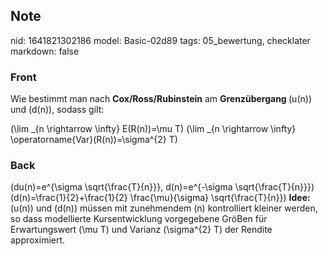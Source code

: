 ## Note
nid: 1641821302186
model: Basic-02d89
tags: 05_bewertung, checklater
markdown: false

### Front
Wie bestimmt man nach <b>Cox/Ross/Rubinstein</b> am <b>Grenzübergang </b>\(u(n)\) und \(d(n)\), sodass gilt:

\(\lim _{n \rightarrow \infty} E(R(n))=\mu T\)
\(\lim _{n \rightarrow \infty} \operatorname{Var}(R(n))=\sigma^{2} T\)

### Back
\(du(n)=e^{\sigma \sqrt{\frac{T}{n}}}, d(n)=e^{-\sigma
\sqrt{\frac{T}{n}}}\) \(d(n)=\frac{1}{2}+\frac{1}{2}
\frac{\mu}{\sigma} \sqrt{\frac{T}{n}}\) <b>Idee:</b> \(u(n)\) und
\(d(n)\) müssen mit zunehmendem \(n\) kontrolliert kleiner werden,
so dass modellierte Kursentwicklung vorgegebene GröBen für
Erwartungswert \(\mu T\) und Varianz \(\sigma^{2} T\) der Rendite
approximiert.
